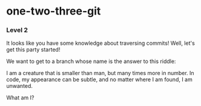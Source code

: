 one-two-three-git
=================

### Level 2

It looks like you have some knowledge about traversing commits!
Well, let's get this party started!

We want to get to a branch whose name is the answer to this riddle:

I am a creature that is smaller than man,
but many times more in number.
In code, my appearance can be subtle, 
and no matter where I am found, I am unwanted.

What am I?


